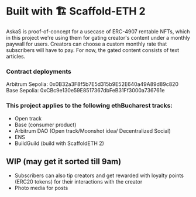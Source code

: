 # Built with 🏗 Scaffold-ETH 2

AskaS is proof-of-concept for a usecase of ERC-4907 rentable NFTs, which in this project we're using them for gating creator's content under a monthly paywall for users. Creators can choose a custom monthly rate that subscribers will have to pay. For now, the gated content consists of text articles.

### Contract deployments

Arbitrum Sepolia: 0x0B32a3F8f5b7E5d315b9E52E640a49A89d89c820
Base Sepolia: 0xCBc9e130e59E8517367dbFeB31Ff3000a736761e

### This project applies to the following ethBucharest tracks:

- Open track
- Base (consumer product)
- Arbitrum DAO (Open track/Moonshot idea/ Decentralized Social)
- ENS
- BuildGuild (build with ScaffoldETH 2)

## WIP (may get it sorted till 9am)

- Subscribers can also tip creators and get rewarded with loyalty points (ERC20 tokens) for their interactions with the creator
- Photo media for posts
